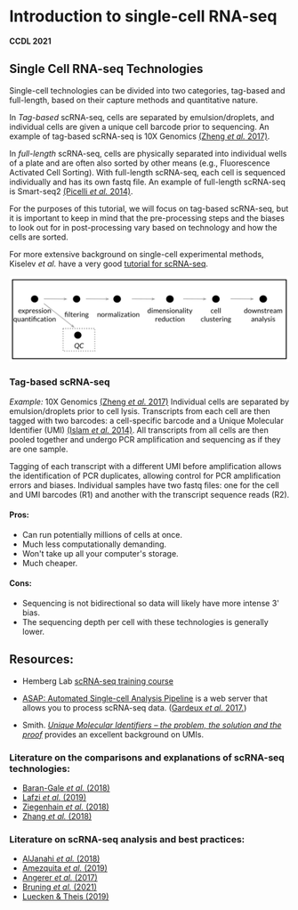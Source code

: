 # Introduction to single-cell RNA-seq

**CCDL 2021**

## Single Cell RNA-seq Technologies

Single-cell technologies can be divided into two categories, tag-based and full-length, based on their capture methods and quantitative nature.

In *Tag-based* scRNA-seq, cells are separated by emulsion/droplets, and individual cells are given a unique cell barcode prior to sequencing.
An example of tag-based scRNA-seq is 10X Genomics [(Zheng _et al._ 2017)](https://www.ncbi.nlm.nih.gov/pubmed/28091601). 

In *full-length* scRNA-seq, cells are physically separated into individual wells of a plate and are often also sorted by other means (e.g., Fluorescence Activated Cell Sorting).
With full-length scRNA-seq, each cell is sequenced individually and has its own fastq file. 
An example of full-length scRNA-seq is Smart-seq2 [(Picelli _et al._ 2014)](https://www.nature.com/articles/nprot.2014.006).

For the purposes of this tutorial, we will focus on tag-based scRNA-seq, but it is important to keep in mind that the pre-processing steps and the biases to look out for in post-processing vary based on technology and how the cells are sorted.

For more extensive background on single-cell experimental methods, Kiselev _et al._ have a very good [tutorial for scRNA-seq](https://scrnaseq-course.cog.sanger.ac.uk/website/index.html).

![**Overall view of scRNA-seq tag-based workflow**](diagrams/overview_workflow.png)

### Tag-based scRNA-seq  
*Example:* 10X Genomics [(Zheng _et al._ 2017)](https://www.ncbi.nlm.nih.gov/pubmed/28091601)
Individual cells are separated by emulsion/droplets prior to cell lysis. 
Transcripts from each cell are then tagged with two barcodes: a cell-specific barcode and a Unique Molecular Identifier (UMI) [(Islam _et al._ 2014)](http://www.nature.com/doifinder/10.1038/nmeth.2772). 
All transcripts from all cells are then pooled together and undergo PCR amplification and sequencing as if they are one sample.

Tagging of each transcript with a different UMI before amplification allows the identification of PCR duplicates, allowing control for PCR amplification errors and biases.
Individual samples have two fastq files: one for the cell and UMI barcodes (R1) and another with the transcript sequence reads (R2).

#### Pros:  
- Can run potentially millions of cells at once.   
- Much less computationally demanding.
- Won't take up all your computer's storage.  
- Much cheaper.  

#### Cons:  
- Sequencing is not bidirectional so data will likely have more intense 3' bias.  
- The sequencing depth per cell with these technologies is generally lower.

## Resources:

- Hemberg Lab [scRNA-seq training course](https://www.singlecellcourse.org/)

- [ASAP: Automated Single-cell Analysis Pipeline](https://asap.epfl.ch/) is a web server that allows you to process scRNA-seq data. ([Gardeux _et al._ 2017.](https://doi.org/10.1093/bioinformatics/btx337 ))

- Smith. [_Unique Molecular Identifiers – the problem, the solution and the proof_](https://cgatoxford.wordpress.com/2015/08/14/unique-molecular-identifiers-the-problem-the-solution-and-the-proof/) provides an excellent background on UMIs.

### Literature on the comparisons and explanations of scRNA-seq technologies:
- [Baran-Gale _et al._ (2018)](https://doi.org/10.1093/bfgp/elx035)  
- [Lafzi _et al._ (2019)](https://doi.org/10.1038/s41596-018-0073-y) 
- [Ziegenhain _et al._ (2018)](http://dx.doi.org/10.1016/j.molcel.2017.01.023) 
- [Zhang _et al._ (2018)](https://doi.org/10.1016/j.molcel.2018.10.020)

### Literature on scRNA-seq analysis and best practices:
- [AlJanahi _et al._ (2018)](https://doi.org/10.1016/j.omtm.2018.07.003) 
- [Amezquita _et al._ (2019)](https://www.nature.com/articles/s41592-019-0654-x) 
- [Angerer _et al._ (2017)](http://dx.doi.org/10.1016/j.coisb.2017.07.004)
- [Bruning _et al._ (2021)](https://www.biorxiv.org/content/10.1101/2021.02.15.430948v2)
- [Luecken & Theis (2019)](https://doi.org/10.15252/msb.20188746)
